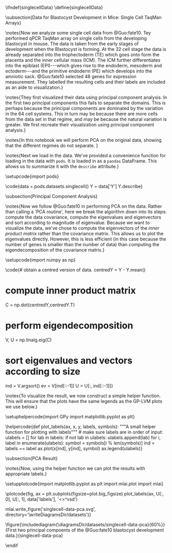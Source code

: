 \ifndef{singlecellData}
\define{singlecellData}


\subsection{Data for Blastocyst Development in Mice: Single Cell TaqMan Arrays}

\notes{Now we analyze some single cell data from @Guo:fate10. Tey performed qPCR TaqMan array on single cells from the developing blastocyst in mouse. The data is taken from the early stages of development when the Blastocyst is forming. At the 32 cell stage the data is already separated into the trophectoderm (TE) which goes onto form the placenta and the inner cellular mass (ICM). The ICM further differentiates into the epiblast (EPI)---which gives rise to the endoderm, mesoderm and ectoderm---and the primitive endoderm (PE) which develops into the amniotic sack. @Guo:fate10 selected 48 genes for expression measurement. They labelled the resulting cells and their labels are included as an aide to visualization.}

\notes{They first visualized their data using principal component analysis. In the first two principal components this fails to separate the domains. This is perhaps because the principal components are dominated by the variation in the 64 cell systems. This in turn may be because there are more cells from the data set in that regime, and may be because the natural variation is greater. We first recreate their visualization using principal component analysis.}


\notes{In this notebook we will perform PCA on the original data, showing that the different regimes do not separate. }


\notes{Next we load in the data. We've provided a convenience function for loading in the data with `pods`. It is loaded in as a `pandas` DataFrame. This allows us to summarize it with the `describe` attribute.}

\setupcode{import pods}

\code{data = pods.datasets.singlecell()
Y = data['Y']
Y.describe}


\subsection{Principal Component Analysis}

\notes{Now we follow @Guo:fate10 in performing PCA on the data. Rather than calling a 'PCA routine', here we break the algorithm down into its steps: compute the data covariance, compute the eigenvalues and eigenvectors and sort according to magnitude of eigenvalue. Because we want to visualize the data, we've chose to compute the eigenvectors of the *inner product matrix* rather than the covariance matrix. This allows us to plot the eigenvalues directly. However, this is less efficient (in this case because the number of genes is smaller than the number of data) than computing the eigendecomposition of the covariance matrix.}


\setupcode{import numpy as np}

\code{# obtain a centred version of data.
centredY = Y - Y.mean()
# compute inner product matrix
C = np.dot(centredY,centredY.T)
# perform eigendecomposition
V, U = np.linalg.eig(C)
# sort eigenvalues and vectors according to size
ind = V.argsort()
ev = V[ind[::-1]]
U = U[:, ind[::-1]]}

\notes{To visualize the result, we now construct a simple helper
function. This will ensure that the plots have the same legends as the
GP-LVM plots we use below.}


\setuphelpercode{import GPy
import matplotlib.pyplot as plt}

\helpercode{def plot_labels(ax, x, y, labels, symbols):
    """A small helper function for plotting with labels"""
    # make sure labels are in order of input:
    ulabels = []
    for lab in labels:
        if not lab in ulabels:
            ulabels.append(lab)
    for i, label in enumerate(ulabels):
        symbol = symbols[i % len(symbols)]
        ind = labels == label
        ax.plot(x[ind], y[ind], symbol)
    ax.legend(ulabels)}

\subsection{PCA Result}

\notes{Now, using the helper function we can plot the results with appropriate labels.}


\setupplotcode{import matplotlib.pyplot as plt
import mlai.plot
import mlai}

\plotcode{fig, ax = plt.subplots(figsize=plot.big_figsize)
plot_labels(ax, U[:, 0], U[:, 1], data['labels'], '<>^vsd')

mlai.write_figure('singlecell-data-pca.svg', directory='\writeDiagramsDir/datasets')}

\figure{\includediagram{\diagramsDir/datasets/singlecell-data-pca}{60%}}{First two principal compoents of the @Guo:fate10 blastocyst development data.}{singlecell-data-pca}

\endif

